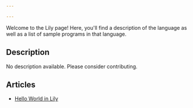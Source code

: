 ```yaml
---

---
```


Welcome to the Lily page! Here, you'll find a description of the language as well as a list of sample programs in that language.

## Description

No description available. Please consider contributing.

## Articles

- [Hello World in Lily](https://sampleprograms.io/projects/hello-world/lily)